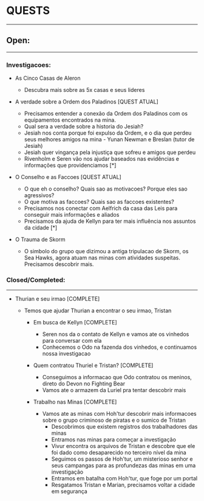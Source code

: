 # QUESTS
----

## Open:
----
### Investigacoes:

 - As Cinco Casas de Aleron
    - Descubra mais sobre as 5x casas e seus lideres

- A verdade sobre a Ordem dos Paladinos [QUEST ATUAL]
    - Precisamos entender a conexão da Ordem dos Paladinos com os equipamentos encontrados na mina.
    - Qual sera a verdade sobre a historia do Jesiah?
    - Jesiah nos conta porque foi expulso da Ordem, e o dia que perdeu seus melhores amigos na mina - Yunan Newman e Breslan (tutor de Jesiah)
    - Jesiah quer vingança pela injustiça que sofreu e amigos que perdeu 
    - Rivenholm e Seren vão nos ajudar baseados nas evidências e informações que providenciamos [*]


- O Conselho e as Faccoes [QUEST ATUAL]
    - O que eh o conselho? Quais sao as motivacoes? Porque eles sao agressivos?
    - O que motiva as faccoes? Quais sao as faccoes existentes?
    - Precisamos nos conectar com Aelfrich da casa das Leis para conseguir mais informações e aliados 
    - Precisamos da ajuda de Kellyn para ter mais influência nos assuntos da cidade [*]

- O Trauma de Skorm
    - O simbolo do grupo que dizimou a antiga tripulacao de Skorm, os Sea Hawks, agora atuam nas minas com atividades suspeitas. Precisamos descobrir mais.

### Closed/Completed:
----

- Thurian e seu irmao [COMPLETE]
    - Temos que ajudar Thurian a encontrar o seu irmao, Tristan

        - Em busca de Kellyn [COMPLETE]
            - Seren nos da o contato de Kellyn e vamos ate os vinhedos para conversar com ela
            - Conhecemos o Odo na fazenda dos vinhedos, e continuamos nossa investigacao

        - Quem contratou Thuriel e Tristan? [COMPLETE]
            - Conseguimos a informacao que Odo contratou os meninos, direto do Devon no Fighting Bear
            - Vamos ate o armazem da Luriel pra tentar descobrir mais
        
        - Trabalho nas Minas [COMPLETE]
            - Vamos ate as minas com Hoh'tur descobrir mais informacoes sobre o grupo criminoso de piratas e o sumico de Tristan
                - Descobrimos que existem registros dos trabalhadores das minas
                - Entramos nas minas para começar a investigação
                - Vivur encontra os arquivos de Tristan e descobre que ele foi dado como desaparecido no terceiro nível da mina
                - Seguimos os passos de Hoh'tur, um misterioso senhor e seus campangas para as profundezas das minas em uma investigação
                - Entramos em batalha com Hoh'tur, que foge por um portal
                - Resgatamos Tristan e Marian, precisamos voltar a cidade em segurança
                        